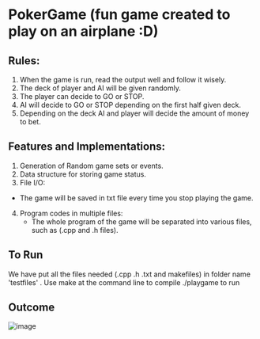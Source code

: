 # PokerGame (fun game created to play on an airplane :D)

## Rules:
1. When the game is run, read the output well and follow it wisely.
3. The deck of player and AI will be given randomly.
4. The player can decide to GO or STOP.
5. AI will decide to GO or STOP depending on the first half given deck.
6. Depending on the deck AI and player will decide the amount of money to bet.

## Features and Implementations:
1. Generation of Random game sets or events.
2. Data structure for storing game status.
3. File I/O:
  - The game will be saved in txt file every time you stop playing the game. 
4. Program codes in multiple files:
   - The whole program of the game will be separated into various files, such as (.cpp and .h files).

## To Run
We have put all the files needed (.cpp .h .txt and makefiles) in folder name 'testfiles' . 
Use make at the command line to compile ./playgame to run

## Outcome
![image](https://user-images.githubusercontent.com/77934734/121336250-ecf3d680-c94d-11eb-956e-ab5f9cd1eae0.png)

